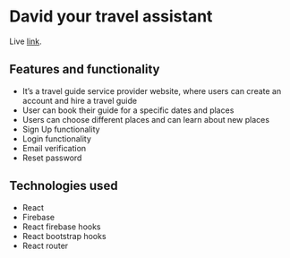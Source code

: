 # David your travel assistant

Live [link](https://travel-guide-c24c4.web.app/).

## Features and functionality
* It’s a travel guide service provider website, where users can create an account and hire a travel guide
* User can book their guide for a specific dates and places
* Users can choose different places and can learn about new places
* Sign Up functionality
* Login functionality
* Email verification 
* Reset password

## Technologies used
* React
* Firebase
* React firebase hooks
* React bootstrap hooks
* React router